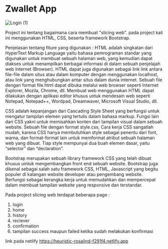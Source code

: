 # Zwallet App
![Login (1)](https://user-images.githubusercontent.com/66887616/94085209-9f702180-fe31-11ea-9828-d8dea15d92b7.png)


Project ini tentang bagaimana cara membuat "slicing web". pada project kali ini menggunakan HTML, CSS, beserta framework Bootstrap.

Penjelasan tentang fiture yang digunakan :
HTML adalah singkatan dari HyperText Markup Language yaitu bahasa pemrograman standar yang digunakan untuk membuat sebuah halaman web, yang kemudian dapat diakses untuk menampilkan berbagai informasi di dalam sebuah penjelajah web Internet (Browser). HTML dapat juga digunakan sebagai link link antara file-file dalam situs atau dalam komputer dengan menggunakan localhost, atau link yang menghubungkan antar situs dalam dunia internet. Sebuah file dengan format file.html dapat dibuka melalui web browser seperti Internet Explorer, Mozila, Chrome, dll. Membuat web menggunakan HTML dapat dilakukan dengan aplikasi editor khusus untuk mendesain web seperti Notepad, Notepad++, Wordpad, Dreamwaver, Microsoft Visual Studio, dll.

CSS adalah kepanjangan dari Cascading Style Sheet yang berfungsi untuk mengatur tampilan elemen yang tertulis dalam bahasa markup. Fungsi lain dari CSS yakni untuk memisahkan konten dari tampilan visual dalam sebuah website. Sebuah file dengan format style.css, Cara kerja CSS sangatlah mudah, karena CSS hanya membutuhkan style sebagai penentu dari font, warna, dan format-format lain untuk memformat atribut sebuah halaman web yang dibuat. Tiap style mempunyai dua buah elemen dasar, yaitu “selector” dan “declaration”.

Bootstrap merupakan sebuah library framework CSS yang telah dibuat khusus uintuk mengembangkan front end sebuah website. Bootstrap juga dikenal sebagai salah satu framework CSS, HTML, Javascript yang begitu populer di kalangan website developer atau pengembang website. Berfungsi sebagai kerangka kerja untuk memudahkan dan mempercepat dalam membuat tampilan website yang responsive dan terstandar. 

Pada project slicing web terdapat beberapa page :
1. login
2. home
3. history
3. reciever
4. confirmation
5. tampilan success maupun failed ketika sudah melakukan konfirmasi

link pada netlify 
https://heuristic-rosalind-f291f4.netlify.app


